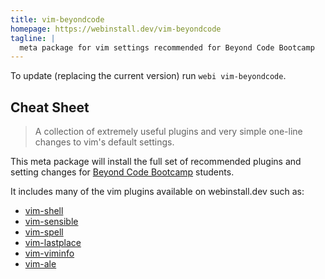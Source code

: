 ```yaml
---
title: vim-beyondcode
homepage: https://webinstall.dev/vim-beyondcode
tagline: |
  meta package for vim settings recommended for Beyond Code Bootcamp
---
```


To update (replacing the current version) run `webi vim-beyondcode`.

## Cheat Sheet

> A collection of extremely useful plugins and very simple one-line changes to
> vim's default settings.

This meta package will install the full set of recommended plugins and setting
changes for [Beyond Code Bootcamp](https://beyondcodebootcamp.com) students.

It includes many of the vim plugins available on webinstall.dev such as:

- [vim-shell](/vim-shell)
- [vim-sensible](/vim-sensible)
- [vim-spell](/vim-spell)
- [vim-lastplace](/vim-lastplace)
- [vim-viminfo](/vim-viminfo)
- [vim-ale](/vim-ale)
